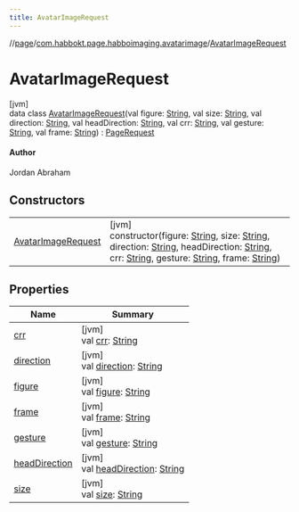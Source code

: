 ```yaml
---
title: AvatarImageRequest
---
```

//[page](../../../index.html)/[com.habbokt.page.habboimaging.avatarimage](../index.html)/[AvatarImageRequest](index.html)



# AvatarImageRequest



[jvm]\
data class [AvatarImageRequest](index.html)(val figure: [String](https://kotlinlang.org/api/latest/jvm/stdlib/kotlin/-string/index.html), val size: [String](https://kotlinlang.org/api/latest/jvm/stdlib/kotlin/-string/index.html), val direction: [String](https://kotlinlang.org/api/latest/jvm/stdlib/kotlin/-string/index.html), val headDirection: [String](https://kotlinlang.org/api/latest/jvm/stdlib/kotlin/-string/index.html), val crr: [String](https://kotlinlang.org/api/latest/jvm/stdlib/kotlin/-string/index.html), val gesture: [String](https://kotlinlang.org/api/latest/jvm/stdlib/kotlin/-string/index.html), val frame: [String](https://kotlinlang.org/api/latest/jvm/stdlib/kotlin/-string/index.html)) : [PageRequest](../../com.habbokt.page/-page-request/index.html)

#### Author



Jordan Abraham



## Constructors


| | |
|---|---|
| [AvatarImageRequest](-avatar-image-request.html) | [jvm]<br>constructor(figure: [String](https://kotlinlang.org/api/latest/jvm/stdlib/kotlin/-string/index.html), size: [String](https://kotlinlang.org/api/latest/jvm/stdlib/kotlin/-string/index.html), direction: [String](https://kotlinlang.org/api/latest/jvm/stdlib/kotlin/-string/index.html), headDirection: [String](https://kotlinlang.org/api/latest/jvm/stdlib/kotlin/-string/index.html), crr: [String](https://kotlinlang.org/api/latest/jvm/stdlib/kotlin/-string/index.html), gesture: [String](https://kotlinlang.org/api/latest/jvm/stdlib/kotlin/-string/index.html), frame: [String](https://kotlinlang.org/api/latest/jvm/stdlib/kotlin/-string/index.html)) |


## Properties


| Name | Summary |
|---|---|
| [crr](crr.html) | [jvm]<br>val [crr](crr.html): [String](https://kotlinlang.org/api/latest/jvm/stdlib/kotlin/-string/index.html) |
| [direction](direction.html) | [jvm]<br>val [direction](direction.html): [String](https://kotlinlang.org/api/latest/jvm/stdlib/kotlin/-string/index.html) |
| [figure](figure.html) | [jvm]<br>val [figure](figure.html): [String](https://kotlinlang.org/api/latest/jvm/stdlib/kotlin/-string/index.html) |
| [frame](frame.html) | [jvm]<br>val [frame](frame.html): [String](https://kotlinlang.org/api/latest/jvm/stdlib/kotlin/-string/index.html) |
| [gesture](gesture.html) | [jvm]<br>val [gesture](gesture.html): [String](https://kotlinlang.org/api/latest/jvm/stdlib/kotlin/-string/index.html) |
| [headDirection](head-direction.html) | [jvm]<br>val [headDirection](head-direction.html): [String](https://kotlinlang.org/api/latest/jvm/stdlib/kotlin/-string/index.html) |
| [size](size.html) | [jvm]<br>val [size](size.html): [String](https://kotlinlang.org/api/latest/jvm/stdlib/kotlin/-string/index.html) |

